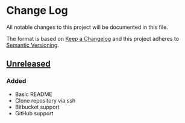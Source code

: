 # Change Log
All notable changes to this project will be documented in this file.

The format is based on [Keep a Changelog](http://keepachangelog.com/)
and this project adheres to [Semantic Versioning](http://semver.org/).

## [Unreleased]
### Added
 - Basic README
 - Clone repository via ssh
 - Bitbucket support
 - GitHub support

[Unreleased]: https://github.com/InternetGuru/gfd/compare/master...dev
